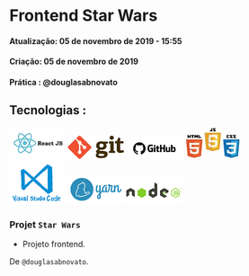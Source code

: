 # Frontend Star Wars
#### Atualização: 05 de novembro de 2019 - 15:55
#### Criação: 05 de novembro de 2019
#### Prática : @douglasabnovato

## Tecnologias : 

![ReactJS](/images/logo-reactjs.jpg)
![Git](/images/logo-git.png)
![Github](/images/logo-github.png)
![HTML/CSS/Javascript](/images/logo-html-css-js.jpeg)
![VSCode](/images/logo-VSCode.png)
![Yarn](/images/logo-yarn.png)
![Nodejs](/images/logo-nodejs.png)

### Projet `Star Wars`
- Projeto frontend.

De `@douglasabnovato`.

